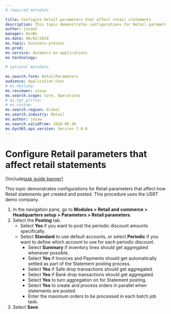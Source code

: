 ```yaml
--- 
# required metadata 
 
title: Configure Retail parameters that affect retail statements
description: This topic demonstrates configurations for Retail parameters that affect how Retail statements get created and posted. 
author: josaw1
manager: AnnBe 
ms.date: 08/01/2019
ms.topic: business-process 
ms.prod:  
ms.service: dynamics-ax-applications 
ms.technology:  
 
# optional metadata 
 
ms.search.form: RetailParameters   
audience: Application User 
# ms.devlang:  
ms.reviewer: josaw
ms.search.scope: Core, Operations 
# ms.tgt_pltfrm:  
# ms.custom:  
ms.search.region: Global
ms.search.industry: Retail
ms.author: josaw
ms.search.validFrom: 2016-06-30 
ms.dyn365.ops.version: Version 7.0.0 
---
```

# Configure Retail parameters that affect retail statements

[!include[task guide banner](../includes/task-guide-banner.md)]

This topic demonstrates configurations for Retail parameters that affect how Retail statements get created and posted. This procedure uses the USRT demo company.

1. In the navigation pane, go to **Modules > Retail and commerce > Headquarters setup  > Parameters > Retail parameters**.
2. Select the **Posting** tab.
    - Select **Yes** if you want to post the periodic discount amounts specifically.  
    - Select **Standard** to use default accounts, or select **Periodic** if you want to define which account to use for each periodic discount.  
      - Select **Summary** if inventory lines should get aggregated whenever possible.  
      - Select **Yes** if Invoices and Payments should get automatically settled as part of the Statement posting process.  
      - Select **Yes** if Safe drop transactions should get aggregated.  
      - Select **Yes** if Bank drop transactions should get aggregated.  
      - Select **Yes** to turn aggregation on for Statement posting.  
      - Select **Yes** to create and process orders in parallel when statements are posted.  
      - Enter the maximum orders to be processed in each batch job task.  
3. Select **Save**.

